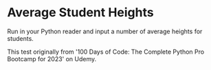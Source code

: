 # Average Student Heights

Run in your Python reader and input a number of average heights for students.

This test originally from '100 Days of Code: The Complete Python Pro Bootcamp for 2023' on Udemy.

